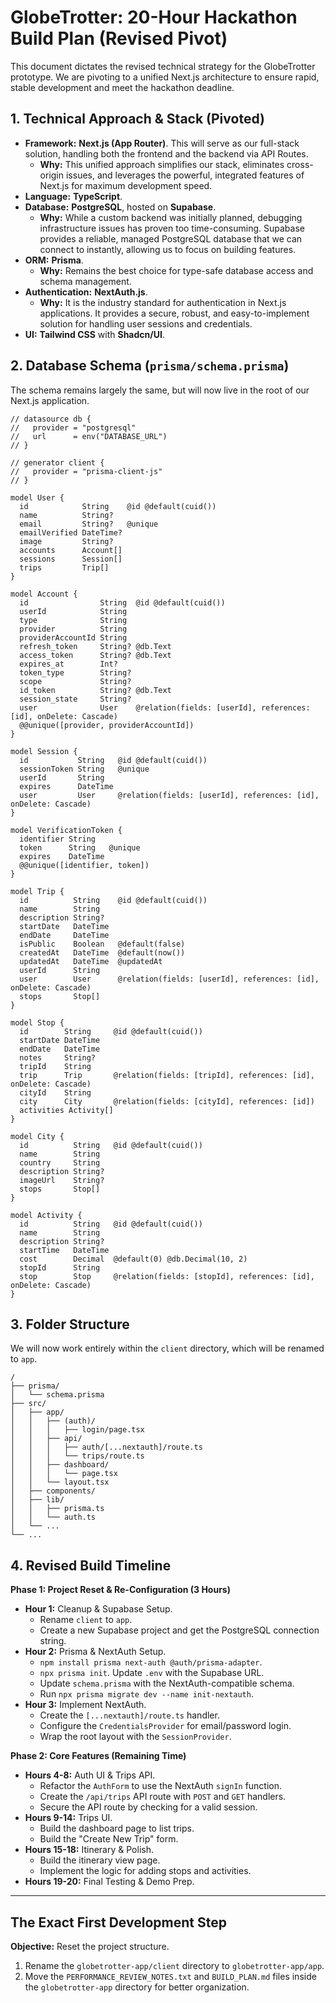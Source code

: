 # GlobeTrotter: 20-Hour Hackathon Build Plan (Revised Pivot)

This document dictates the revised technical strategy for the GlobeTrotter prototype. We are pivoting to a unified Next.js architecture to ensure rapid, stable development and meet the hackathon deadline.

## 1. Technical Approach & Stack (Pivoted)

-   **Framework:** **Next.js (App Router)**. This will serve as our full-stack solution, handling both the frontend and the backend via API Routes.
    -   **Why:** This unified approach simplifies our stack, eliminates cross-origin issues, and leverages the powerful, integrated features of Next.js for maximum development speed.
-   **Language:** **TypeScript**.
-   **Database:** **PostgreSQL**, hosted on **Supabase**.
    -   **Why:** While a custom backend was initially planned, debugging infrastructure issues has proven too time-consuming. Supabase provides a reliable, managed PostgreSQL database that we can connect to instantly, allowing us to focus on building features.
-   **ORM:** **Prisma**.
    -   **Why:** Remains the best choice for type-safe database access and schema management.
-   **Authentication:** **NextAuth.js**.
    -   **Why:** It is the industry standard for authentication in Next.js applications. It provides a secure, robust, and easy-to-implement solution for handling user sessions and credentials.
-   **UI:** **Tailwind CSS** with **Shadcn/UI**.

## 2. Database Schema (`prisma/schema.prisma`)

The schema remains largely the same, but will now live in the root of our Next.js application.

```prisma
// datasource db {
//   provider = "postgresql"
//   url      = env("DATABASE_URL")
// }

// generator client {
//   provider = "prisma-client-js"
// }

model User {
  id            String    @id @default(cuid())
  name          String?
  email         String?   @unique
  emailVerified DateTime?
  image         String?
  accounts      Account[]
  sessions      Session[]
  trips         Trip[]
}

model Account {
  id                String  @id @default(cuid())
  userId            String
  type              String
  provider          String
  providerAccountId String
  refresh_token     String? @db.Text
  access_token      String? @db.Text
  expires_at        Int?
  token_type        String?
  scope             String?
  id_token          String? @db.Text
  session_state     String?
  user              User    @relation(fields: [userId], references: [id], onDelete: Cascade)
  @@unique([provider, providerAccountId])
}

model Session {
  id           String   @id @default(cuid())
  sessionToken String   @unique
  userId       String
  expires      DateTime
  user         User     @relation(fields: [userId], references: [id], onDelete: Cascade)
}

model VerificationToken {
  identifier String
  token      String   @unique
  expires    DateTime
  @@unique([identifier, token])
}

model Trip {
  id          String    @id @default(cuid())
  name        String
  description String?
  startDate   DateTime
  endDate     DateTime
  isPublic    Boolean   @default(false)
  createdAt   DateTime  @default(now())
  updatedAt   DateTime  @updatedAt
  userId      String
  user        User      @relation(fields: [userId], references: [id], onDelete: Cascade)
  stops       Stop[]
}

model Stop {
  id        String     @id @default(cuid())
  startDate DateTime
  endDate   DateTime
  notes     String?
  tripId    String
  trip      Trip       @relation(fields: [tripId], references: [id], onDelete: Cascade)
  cityId    String
  city      City       @relation(fields: [cityId], references: [id])
  activities Activity[]
}

model City {
  id          String   @id @default(cuid())
  name        String
  country     String
  description String?
  imageUrl    String?
  stops       Stop[]
}

model Activity {
  id          String   @id @default(cuid())
  name        String
  description String?
  startTime   DateTime
  cost        Decimal  @default(0) @db.Decimal(10, 2)
  stopId      String
  stop        Stop     @relation(fields: [stopId], references: [id], onDelete: Cascade)
}
```

## 3. Folder Structure

We will now work entirely within the `client` directory, which will be renamed to `app`.

```
/
├── prisma/
│   └── schema.prisma
├── src/
│   ├── app/
│   │   ├── (auth)/
│   │   │   ├── login/page.tsx
│   │   ├── api/
│   │   │   ├── auth/[...nextauth]/route.ts
│   │   │   └── trips/route.ts
│   │   ├── dashboard/
│   │   │   └── page.tsx
│   │   └── layout.tsx
│   ├── components/
│   ├── lib/
│   │   ├── prisma.ts
│   │   └── auth.ts
│   └── ...
└── ...
```

## 4. Revised Build Timeline

**Phase 1: Project Reset & Re-Configuration (3 Hours)**
-   **Hour 1:** Cleanup & Supabase Setup.
    -   Rename `client` to `app`.
    -   Create a new Supabase project and get the PostgreSQL connection string.
-   **Hour 2:** Prisma & NextAuth Setup.
    -   `npm install prisma next-auth @auth/prisma-adapter`.
    -   `npx prisma init`. Update `.env` with the Supabase URL.
    -   Update `schema.prisma` with the NextAuth-compatible schema.
    -   Run `npx prisma migrate dev --name init-nextauth`.
-   **Hour 3:** Implement NextAuth.
    -   Create the `[...nextauth]/route.ts` handler.
    -   Configure the `CredentialsProvider` for email/password login.
    -   Wrap the root layout with the `SessionProvider`.

**Phase 2: Core Features (Remaining Time)**
-   **Hours 4-8:** Auth UI & Trips API.
    -   Refactor the `AuthForm` to use the NextAuth `signIn` function.
    -   Create the `/api/trips` API route with `POST` and `GET` handlers.
    -   Secure the API route by checking for a valid session.
-   **Hours 9-14:** Trips UI.
    -   Build the dashboard page to list trips.
    -   Build the "Create New Trip" form.
-   **Hours 15-18:** Itinerary & Polish.
    -   Build the itinerary view page.
    -   Implement the logic for adding stops and activities.
-   **Hours 19-20:** Final Testing & Demo Prep.

---

## The Exact First Development Step

**Objective:** Reset the project structure.

1.  Rename the `globetrotter-app/client` directory to `globetrotter-app/app`.
2.  Move the `PERFORMANCE_REVIEW_NOTES.txt` and `BUILD_PLAN.md` files inside the `globetrotter-app` directory for better organization.
